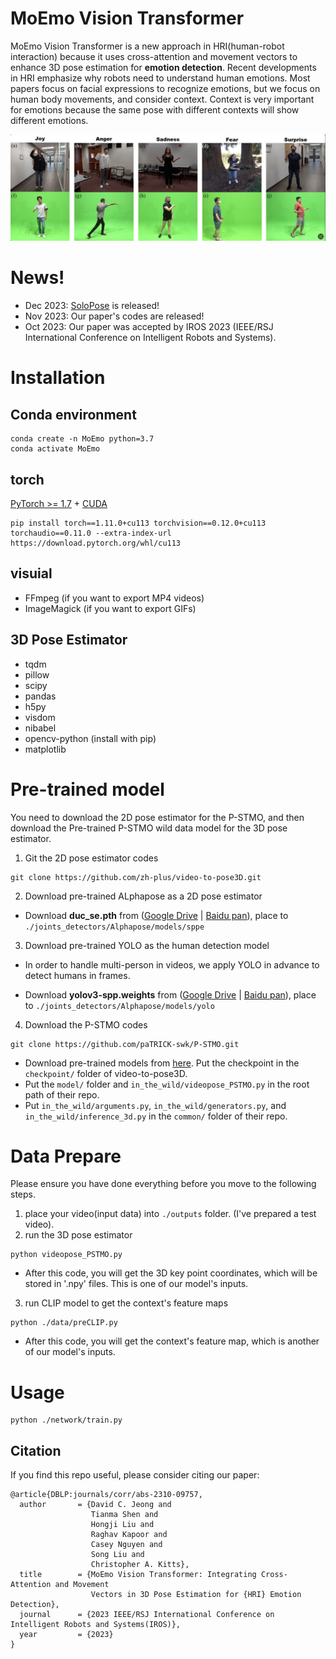 
# MoEmo Vision Transformer
MoEmo Vision Transformer is a new approach in HRI(human-robot interaction) because it uses cross-attention and movement vectors to enhance 3D pose estimation for __emotion detection__. Recent developments in HRI emphasize why robots need to understand human emotions. Most papers focus on facial expressions to recognize emotions, but we focus on human body movements, and consider context. Context is very important for emotions because the same pose with different contexts will show different emotions.

<div align="center">
    <img src="assest/datset.png", width="900">
</div>

# News!
- Dec 2023: [SoloPose](https://developer.nvidia.com/cuda-downloads](https://github.com/Santa-Clara-Media-Lab/SoloPose)) is released!
- Nov 2023: Our paper's codes are released!
- Oct 2023: Our paper was accepted by IROS 2023 (IEEE/RSJ International Conference on Intelligent Robots and Systems).

# Installation
## Conda environment
```shell
conda create -n MoEmo python=3.7
conda activate MoEmo
```
## torch
[PyTorch >= 1.7](https://pytorch.org/) + [CUDA](https://developer.nvidia.com/cuda-downloads)
```
pip install torch==1.11.0+cu113 torchvision==0.12.0+cu113 torchaudio==0.11.0 --extra-index-url https://download.pytorch.org/whl/cu113
```

## visuial

- FFmpeg (if you want to export MP4 videos)
- ImageMagick (if you want to export GIFs)

## 3D Pose Estimator

- tqdm
- pillow
- scipy
- pandas
- h5py
- visdom
- nibabel
- opencv-python (install with pip)
- matplotlib






# Pre-trained model
You need to download the 2D pose estimator for the P-STMO, and then download the Pre-trained P-STMO wild data model for the 3D pose estimator.

1. Git the 2D pose estimator codes
```
git clone https://github.com/zh-plus/video-to-pose3D.git
```

2. Download pre-trained ALphapose as a 2D pose estimator

- Download **duc_se.pth** from ([Google Drive](https://drive.google.com/open?id=1OPORTWB2cwd5YTVBX-NE8fsauZJWsrtW) | [Baidu pan](https://pan.baidu.com/s/15jbRNKuslzm5wRSgUVytrA)),
         place to `./joints_detectors/Alphapose/models/sppe`


3. Download pre-trained YOLO as the human detection model
- In order to handle multi-person in videos, we apply YOLO in advance to detect humans in frames.

- Download **yolov3-spp.weights** from ([Google Drive](https://drive.google.com/open?id=1D47msNOOiJKvPOXlnpyzdKA3k6E97NTC) | [Baidu pan](https://pan.baidu.com/s/1Zb2REEIk8tcahDa8KacPNA)),
         place to `./joints_detectors/Alphapose/models/yolo`

4. Download the P-STMO codes
```
git clone https://github.com/paTRICK-swk/P-STMO.git
```
- Download pre-trained models from [here](https://drive.google.com/file/d/1vLtC86_hs01JKKRQ6akvdH5QDKxt71cY/view?usp=sharing). Put the checkpoint in the `checkpoint/` folder of video-to-pose3D.
- Put the `model/` folder and `in_the_wild/videopose_PSTMO.py` in the root path of their repo.
- Put `in_the_wild/arguments.py`, `in_the_wild/generators.py`, and `in_the_wild/inference_3d.py` in the `common/` folder of their repo.








# Data Prepare
Please ensure you have done everything before you move to the following steps.

1. place your video(input data) into `./outputs` folder. (I've prepared a test video).
2. run the 3D pose estimator
```
python videopose_PSTMO.py
```
- After this code, you will get the 3D key point coordinates, which will be stored in '.npy' files. This is one of our model's inputs.

3. run CLIP model to get the context's feature maps
```
python ./data/preCLIP.py
```
- After this code, you will get the context's feature map, which is another of our model's inputs.







# Usage
```
python ./network/train.py
```




## Citation
If you find this repo useful, please consider citing our paper:
```
@article{DBLP:journals/corr/abs-2310-09757,
  author       = {David C. Jeong and
                  Tianma Shen and
                  Hongji Liu and
                  Raghav Kapoor and
                  Casey Nguyen and
                  Song Liu and
                  Christopher A. Kitts},
  title        = {MoEmo Vision Transformer: Integrating Cross-Attention and Movement
                  Vectors in 3D Pose Estimation for {HRI} Emotion Detection},
  journal      = {2023 IEEE/RSJ International Conference on Intelligent Robots and Systems(IROS)},
  year         = {2023}
}
```
